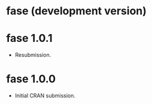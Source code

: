 # fase (development version)

# fase 1.0.1

* Resubmission.

# fase 1.0.0

* Initial CRAN submission.
